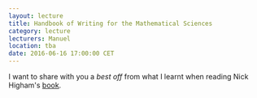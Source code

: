 ```yaml
---
layout: lecture
title: Handbook of Writing for the Mathematical Sciences  
category: lecture
lecturers: Manuel
location: tba
date: 2016-06-16 17:00:00 CET
---
```


I want to share with you a *best off* from what I learnt when reading Nick Higham's [book].

[book]: http://epubs.siam.org/doi/book/10.1137/1.9780898719550
